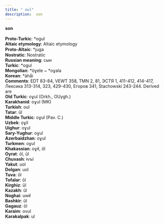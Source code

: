 ```yaml
---
title: " oul"
description:  son
---
```

<strong> son</strong><br><br>
<strong>Proto-Turkic</strong>:  *ogul<br>
<strong>Altaic etymology</strong>:  Altaic etymology<br>
<strong> Proto-Altaic</strong>:  *i̯uga<br>
<strong>Nostratic</strong>:  Nostratic<br>
<strong>Russian meaning</strong>:  сын<br>
<strong>Turkic</strong>:  *ogul<br>
<strong>Mongolian</strong>:  *öɣele ~ *oɣala<br>
<strong>Korean</strong>:  *àhắi<br>
<strong>Comments</strong>:  EDT 83-84, VEWT 358, TMN 2, 81, ЭСТЯ 1, 411-412, 414-417, Лексика 313-314, 323, 429-430, Егоров 341, Stachowski 243-244. Derived are<br>
<strong>Old Turkic</strong>:  oɣul (Orkh., OUygh.)<br>
<strong>Karakhanid</strong>:  oɣul (MK)<br>
<strong>Turkish</strong>:  oul<br>
<strong>Tatar</strong>:  ŭl<br>
<strong>Middle Turkic</strong>:  oɣul (Pav. C.)<br>
<strong>Uzbek</strong>:  ọɣil<br>
<strong>Uighur</strong>:  oɣul<br>
<strong>Sary-Yughur</strong>:  oɣul<br>
<strong>Azerbaidzhan</strong>:  oɣul<br>
<strong>Turkmen</strong>:  oɣul<br>
<strong>Khakassian</strong>:  oɣɨl, ōl<br>
<strong>Oyrat</strong>:  ōl, ūl<br>
<strong>Chuvash</strong>:  ɨvъl<br>
<strong>Yakut</strong>:  uol<br>
<strong>Dolgan</strong>:  uol<br>
<strong>Tuva</strong>:  ōl<br>
<strong>Tofalar</strong>:  ōl<br>
<strong>Kirghiz</strong>:  ūl<br>
<strong>Kazakh</strong>:  ŭl<br>
<strong>Noghai</strong>:  uwɨl<br>
<strong>Bashkir</strong>:  ŭl<br>
<strong>Gagauz</strong>:  ōl<br>
<strong>Karaim</strong>:  ovul<br>
<strong>Karakalpak</strong>:  ul<br>


